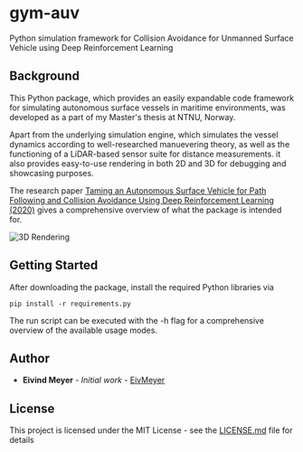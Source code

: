# gym-auv

Python simulation framework for Collision Avoidance for Unmanned Surface Vehicle using Deep Reinforcement Learning

## Background

This Python package, which provides an easily expandable code framework for simulating autonomous surface vessels
in maritime environments, was developed as a part of my Master's thesis at NTNU, Norway.

Apart from the underlying simulation engine, which simulates the vessel dynamics according to well-researched manuevering theory,
as well as the functioning of a LiDAR-based sensor suite for distance measurements.
it also provides easy-to-use rendering in both 2D and 3D for debugging and showcasing purposes.

The research paper [Taming an Autonomous Surface Vehicle for Path Following and Collision Avoidance Using Deep Reinforcement Learning (2020)](https://ieeexplore.ieee.org/document/9016254?fbclid=IwAR3obkbKJcbA2Jrn3nqKp7iUD_MAag01YSCm3liaIYJN7xN9enzdHUA0Ma8) gives a comprehensive overview of what the package is intended for.

![3D Rendering](https://i.imgur.com/KD0TqZW.png)

## Getting Started

After downloading the package, install the required Python libraries via

```
pip install -r requirements.py
```

The run script can be executed with the -h flag for a comprehensive overview of the available usage modes.

## Author

* **Eivind Meyer** - *Initial work* - [EivMeyer](https://github.com/EivMeyer)

## License

This project is licensed under the MIT License - see the [LICENSE.md](LICENSE.md) file for details
